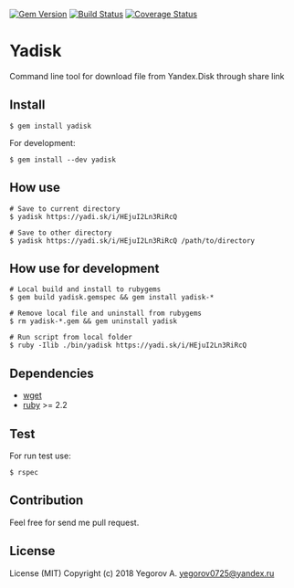 [![Gem Version](https://badge.fury.io/rb/yadisk.svg)](https://badge.fury.io/rb/yadisk)
[![Build Status](https://travis-ci.org/Yegorov/yadisk.svg?branch=master)](https://travis-ci.org/Yegorov/yadisk)
[![Coverage Status](https://coveralls.io/repos/github/Yegorov/yadisk/badge.svg?branch=master)](https://coveralls.io/github/Yegorov/yadisk?branch=master)

Yadisk
======

Command line tool for download file from Yandex.Disk through share link

## Install

```
$ gem install yadisk
```

For development:

```
$ gem install --dev yadisk
```

## How use

```
# Save to current directory
$ yadisk https://yadi.sk/i/HEjuI2Ln3RiRcQ

# Save to other directory
$ yadisk https://yadi.sk/i/HEjuI2Ln3RiRcQ /path/to/directory
```

## How use for development

```
# Local build and install to rubygems
$ gem build yadisk.gemspec && gem install yadisk-*

# Remove local file and uninstall from rubygems
$ rm yadisk-*.gem && gem uninstall yadisk

# Run script from local folder
$ ruby -Ilib ./bin/yadisk https://yadi.sk/i/HEjuI2Ln3RiRcQ
```

## Dependencies

* [wget](https://www.gnu.org/software/wget/)
* [ruby](https://www.ruby-lang.org/ru/downloads/) >= 2.2

## Test

For run test use:

```
$ rspec
```

## Contribution

Feel free for send me pull request.

## License

License (MIT) Copyright (c) 2018 Yegorov A. yegorov0725@yandex.ru
